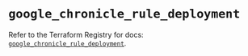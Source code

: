 # `google_chronicle_rule_deployment`

Refer to the Terraform Registry for docs: [`google_chronicle_rule_deployment`](https://registry.terraform.io/providers/hashicorp/google/6.42.0/docs/resources/chronicle_rule_deployment).
